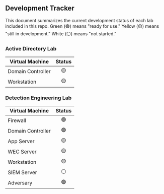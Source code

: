 ## Development Tracker
This document summarizes the current development status of each lab included in this repo. Green (:green_circle:) means "ready for use." Yellow (:yellow_circle:) means "still in development." White (:white_circle:) means "not started."

### Active Directory Lab    
| Virtual Machine | Status | 
| --------------- | :--------: | 
| Domain Controller | :yellow_circle: | 
| Workstation | :yellow_circle: | 

### Detection Engineering Lab    
| Virtual Machine | Status | 
| --------------- | :--------: | 
| Firewall | :green_circle: | 
| Domain Controller | :green_circle: | 
| App Server | :yellow_circle: | 
| WEC Server | :yellow_circle: | 
| Workstation | :yellow_circle: | 
| SIEM Server | :white_circle: | 
| Adversary | :green_circle: | 